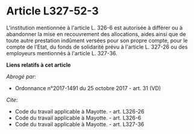 # Article L327-52-3

L'institution mentionnée à l'article L. 326-6 est autorisée à différer ou à abandonner la mise en recouvrement des
allocations, aides ainsi que de toute autre prestation indûment versées pour son propre compte, pour le compte de l'Etat, du
fonds de solidarité prévu à l'article L. 327-26 ou des employeurs mentionnés à l'article L. 327-36.

**Liens relatifs à cet article**

_Abrogé par_:

  - Ordonnance n°2017-1491 du 25 octobre 2017 - art. 31 (VD)

_Cite_:

  - Code du travail applicable à Mayotte. - art. L326-26
  - Code du travail applicable à Mayotte. - art. L326-6
  - Code du travail applicable à Mayotte. - art. L327-36
